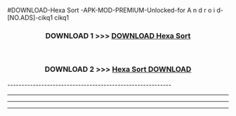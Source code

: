 #DOWNLOAD-Hexa Sort -APK-MOD-PREMIUM-Unlocked-for A n d r o i d-[NO.ADS]-cikq1 cikq1 



<div align="center">

<h3>DOWNLOAD 1 >>> <a href="https://getmod2.web.app/?judul=Hexa Sort ">DOWNLOAD Hexa Sort </a></h3><br>

<h3>DOWNLOAD 2 >>> <a href="https://getmod2.web.app/?judul=Hexa Sort ">Hexa Sort  DOWNLOAD </a></h3>

</div>
----------------------------------------------------------

----------------------------------------------------------

----------------------------------------------------------

----------------------------------------------------------



